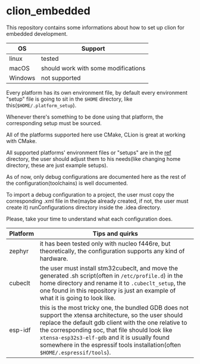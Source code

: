 # clion_embedded

This repository contains some informations about how to set up clion for embedded development.

| OS      | Support                             |
| ------- | ----------------------------------- |
| linux   | tested                              |
| macOS   | should work with some modifications |
| Windows | not supported                       |

Every platform has its own environment file, by default every environment "setup" file is going to sit in the `$HOME` directory, like this(`$HOME/.platform_setup`).

Whenever there's something to be done using that platform, the corresponding setup must be sourced.

All of the platforms supported here use CMake, CLion is great at working with CMake.

All supported platforms' environment files or "setups" are in the [ref](./environments_setups) directory, the user should adjust them to his needs(like changing home directory, these are just example setups).

As of now, only debug configurations are documented here as the rest of the configuration(toolchains) is well documented.

To import a debug configuration to a project, the user must copy the corresponding .xml file in the(maybe already created, if not, the user must create it) runConfigurations directory inside the .idea directory.

Please, take your time to understand what each configuration does.

| Platform | Tips and quirks                                                                                                                                                                                                                                                                                                                                     |
| -------- | --------------------------------------------------------------------------------------------------------------------------------------------------------------------------------------------------------------------------------------------------------------------------------------------------------------------------------------------------- |
| zephyr   | it has been tested only with nucleo f446re, but theoretically, the configuration supports any kind of hardware.                                                                                                                                                                                                                                     |
| cubeclt  | the user must install stm32cubeclt, and move the generated .sh script(often in `/etc/profile.d`) in the home directory and rename it to `.cubeclt_setup`, the one found in this repository is just an example of what it is going to look like.                                                                                                     |
| esp-idf  | this is the most tricky one, the bundled GDB does not support the xtensa architecture, so the user should replace the default gdb client with the one relative to the corresponding soc, that file should look like `xtensa-esp32s3-elf-gdb` and it is usually found somewhere in the espressif tools installation(often `$HOME/.espressif/tools`). |
